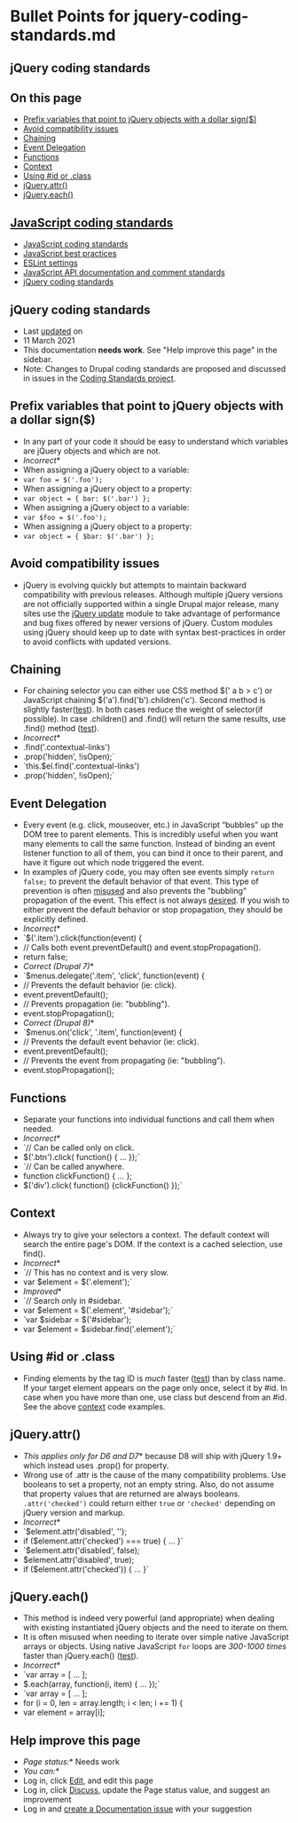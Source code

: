 # Bullet Points for jquery-coding-standards.md


## jQuery coding standards

## On this page
- [Prefix variables that point to jQuery objects with a dollar sign($)](/docs/develop/standards/javascript/jquery-coding-standards#s-prefix-variables-that-point-to-jquery-objects-with-a-dollar-sign)
- [Avoid compatibility issues](/docs/develop/standards/javascript/jquery-coding-standards#compatibility)
- [Chaining](/docs/develop/standards/javascript/jquery-coding-standards#chaining)
- [Event Delegation](/docs/develop/standards/javascript/jquery-coding-standards#event-delegation)
- [Functions](/docs/develop/standards/javascript/jquery-coding-standards#functions)
- [Context](/docs/develop/standards/javascript/jquery-coding-standards#context)
- [Using #id or .class](/docs/develop/standards/javascript/jquery-coding-standards#id-class)
- [jQuery.attr()](/docs/develop/standards/javascript/jquery-coding-standards#attr)
- [jQuery.each()](/docs/develop/standards/javascript/jquery-coding-standards#each)

## [JavaScript coding standards](/docs/develop/standards/javascript-coding-standards)
- [JavaScript coding standards](/docs/develop/standards/javascript-coding-standards/javascript-coding-standards)
- [JavaScript best practices](/docs/develop/standards/javascript/javascript-best-practices)
- [ESLint settings](/docs/develop/standards/javascript-coding-standards/setting-up-the-linter-fixer-tool)
- [JavaScript API documentation and comment standards](/docs/develop/standards/javascript-coding-standards/javascript-api-documentation-and-comment-standards)
- [jQuery coding standards](/docs/develop/standards/javascript/jquery-coding-standards)

## jQuery coding standards
- Last [updated](/node/1720586/discuss) on
- 11 March 2021
- This documentation **needs work**. See "Help improve this page" in the sidebar.
- Note: Changes to Drupal coding standards are proposed and discussed in issues in the [Coding Standards project](/project/coding_standards).

## [](#s-prefix-variables-that-point-to-jquery-objects-with-a-dollar-sign "Permalink to this headline")Prefix variables that point to jQuery objects with a dollar sign($)
- In any part of your code it should be easy to understand which variables are jQuery objects and which are not.
- *Incorrect**
- When assigning a jQuery object to a variable:
- `var foo = $('.foo');`
- When assigning a jQuery object to a property:
- `var object = { bar: $('.bar') };`
- When assigning a jQuery object to a variable:
- `var $foo = $('.foo');`
- When assigning a jQuery object to a property:
- `var object = { $bar: $('.bar') };`

## [](#compatibility "Permalink to this headline")Avoid compatibility issues
- jQuery is evolving quickly but attempts to maintain backward compatibility with previous releases. Although multiple jQuery versions are not officially supported within a single Drupal major release, many sites use the [jQuery update](http://drupal.org/project/issues/jquery_update) module to take advantage of performance and bug fixes offered by newer versions of jQuery. Custom modules using jQuery should keep up to date with syntax best-practices in order to avoid conflicts with updated versions.

## [](#chaining "Permalink to this headline")Chaining
- For chaining selector you can either use CSS method $(' a b > c') or JavaScript chaining $('a').find('b').children('c'). Second method is slightly faster([test](http://jsperf.com/jquery-chaning/2)). In both cases reduce the weight of selector(if possible). In case .children() and .find() will return the same results, use .find() method ([test](http://jsperf.com/jquery-chaning/2)).
- *Incorrect**
- .find('.contextual-links')
- .prop('hidden', !isOpen);`
- `this.$el.find('.contextual-links')
- .prop('hidden', !isOpen);`

## [](#event-delegation "Permalink to this headline")Event Delegation
- Every event (e.g. click, mouseover, etc.) in JavaScript “bubbles” up the DOM tree to parent elements. This is incredibly useful when you want many elements to call the same function. Instead of binding an event listener function to all of them, you can bind it once to their parent, and have it figure out which node triggered the event.
- In examples of jQuery code, you may often see events simply `return false;` to prevent the default behavior of that event. This type of prevention is often [misused](http://fuelyourcoding.com/jquery-events-stop-misusing-return-false/) and also prevents the "bubbling" propagation of the event. This effect is not always [desired](https://drupal.org/node/1749782). If you wish to either prevent the default behavior or stop propagation, they should be explicitly defined.
- *Incorrect**
- `$('.item').click(function(event) {
- // Calls both event.preventDefault() and event.stopPropagation().
- return false;
- *Correct (Drupal 7)**
- `$menus.delegate('.item', 'click', function(event) {
- // Prevents the default behavior (ie: click).
- event.preventDefault();
- // Prevents propagation (ie: "bubbling").
- event.stopPropagation();
- *Correct (Drupal 8)**
- `$menus.on('click', '.item', function(event) {
- // Prevents the default event behavior (ie: click).
- event.preventDefault();
- // Prevents the event from propagating (ie: "bubbling").
- event.stopPropagation();

## [](#functions "Permalink to this headline")Functions
- Separate your functions into individual functions and call them when needed.
- *Incorrect**
- `// Can be called only on click.
- $('.btn').click( function() { ... });`
- `// Can be called anywhere.
- function clickFunction() { ... };
- $('div').click( function() {clickFunction() });`

## [](#context "Permalink to this headline")Context
- Always try to give your selectors a context. The default context will search the entire page's DOM. If the context is a cached selection, use find().
- *Incorrect**
- `// This has no context and is very slow.
- var $element = $('.element');`
- *Improved**
- `// Search only in #sidebar.
- var $element = $('.element', '#sidebar');`
- `var $sidebar = $('#sidebar');
- var $element = $sidebar.find('.element');`

## [](#id-class "Permalink to this headline")Using #id or .class
- Finding elements by the tag ID is *much* faster ([test](http://jsperf.com/id-vs-class-vs-tag-selectors/2)) than by class name. If your target element appears on the page only once, select it by #id. In case when you have more than one, use class but descend from an #id. See the above [context](#context) code examples.

## [](#attr "Permalink to this headline")jQuery.attr()
- *This applies only for D6 and D7** because D8 will ship with jQuery 1.9+ which instead uses .prop() for property.
- Wrong use of .attr is the cause of the many compatibility problems. Use booleans to set a property, not an empty string. Also, do not assume that property values that are returned are always booleans. `.attr('checked')` could return either `true` or `'checked'` depending on jQuery version and markup.
- *Incorrect**
- `$element.attr('disabled', '');
- if ($element.attr('checked') === true) { ... }`
- `$element.attr('disabled', false);
- $element.attr('disabled', true);
- if ($element.attr('checked')) { ... }`

## [](#each "Permalink to this headline")jQuery.each()
- This method is indeed very powerful (and appropriate) when dealing with existing instantiated jQuery objects and the need to iterate on them.
- It is often misused when needing to iterate over simple native JavaScript arrays or objects. Using native JavaScript `for` loops are *300-1000 times* faster than jQuery.each() ([test](http://jsperf.com/jquery-each-vs-quickeach/83)).
- *Incorrect**
- `var array = [ ... ];
- $.each(array, function(i, item) { ... });`
- `var array = [ ... ];
- for (i = 0, len = array.length; i < len; i += 1) {
- var element = array[i];

## Help improve this page
- *Page status:** Needs work
- *You can:**
- Log in, click [Edit](/node/1720586/edit), and edit this page
- Log in, click [Discuss](/node/1720586/discuss), update the Page status value, and suggest an improvement
- Log in and [create a Documentation issue](/node/add/project-issue/documentation?title=Suggestion%20for%3A%20%281720586%29%20jQuery%20coding%20standards) with your suggestion